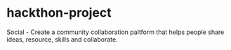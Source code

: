 # hackthon-project
Social - Create a community collaboration paltform that helps people share ideas, resource, skills and collaborate.
